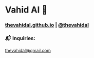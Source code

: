 # Vahid Al 👋

### [thevahidal.github.io](https://thevahidal.github.io) | [@thevahidal](https://twitter.com/thevahidal)


### 📬 Inquiries: 
[thevahidal@gmail.com](mailto:thevahidal@gmail.com)
